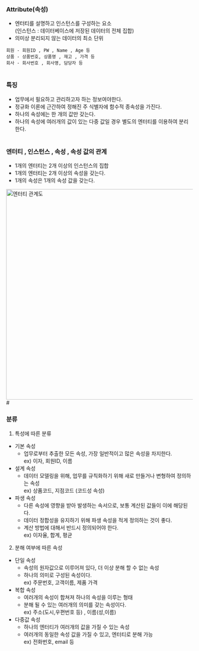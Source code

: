 ### Attribute(속성)
- 엔터티를 설명하고 인스턴스를 구성하는 요소  
  (인스턴스 : 데이터베이스에 저장된 데이터의 전체 집합)
- 의미상 분리되지 않는 데이터의 최소 단위
```
회원 - 회원ID , PW , Name , Age 등
상품 - 상품번호, 상품명 , 재고 , 가격 등
회사 - 회사번호 , 회사명, 담당자 등
```
#
### 특징
- 업무에서 필요하고 관리하고자 하는 정보여야한다.
- 정규화 이론에 근간하여 정해진 주 식별자에 함수적 종속성을 가진다.
- 하나의 속성에는 한 개의 값만 갖는다.
- 하나의 속성에 여러개의 값이 있는 다중 값일 경우 별도의 엔터티를 이용하여 분리한다.
#
### 엔터티 , 인스턴스 , 속성 , 속성 값의 관계
- 1개의 엔터티는 2개 이상의 인스턴스의 집합
- 1개의 엔터티는 2개 이상의 속성을 갖는다.
- 1개의 속성은 1개의 속성 값을 갖는다.
<img width="568" alt="엔터티 관계도" src="https://github.com/user-attachments/assets/9643e543-652f-4596-956d-c9979ada50db">
#

### 분류
1. 특성에 따른 분류
- 기본 속성
  - 업무로부터 추출한 모든 속성, 가장 일반적이고 많은 속성을 차지한다.      
    ex) 이자, 회원ID, 이름 
- 설계 속성 
  - 데이터 모델링을 위해, 업무를 규칙화하기 위해 새로 만들거나 변형하여 정의하는 속성    
    ex) 상품코드, 지점코드 (코드성 속성)
- 파생 속성
  - 다른 속성에 영향을 받아 발생하는 속서으로, 보통 계산된 값들이 이에 해당된다.
  - 데이터 정합성을 유지하기 위해 파생 속성을 적게 정의하는 것이 좋다.  
  - 계산 방법에 대해서 반드시 정의되어야 한다.    
    ex) 이자율, 합계, 평균

2. 분해 여부에 따른 속성
- 단일 속성
  - 속성의 원자값으로 이루어져 있다, 더 이상 분해 할 수 없는 속성  
  - 하나의 의미로 구성된 속성이다.  
     ex) 주문번호, 고객이름, 제품 가격
- 복합 속성
  - 여러개의 속성이 합쳐져 하나의 속성을 이루는 형태  
  - 분해 될 수 있는 여러개의 의미를 갖는 속성이다.  
     ex) 주소(도시,우편번호 등) , 이름(성,이름)
- 다중값 속성
  - 하나의 엔터티가 여러개의 값을 가질 수 있는 속성  
  - 여러개의 동일한 속성 값을 가질 수 있고, 엔터티로 분해 가능  
     ex) 전화번호, email 등
#   
               
     
